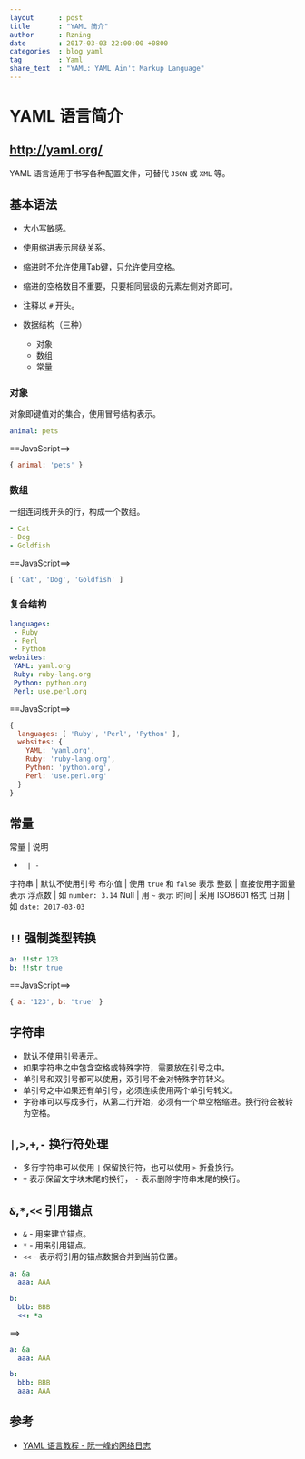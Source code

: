 ```yaml
---
layout      : post
title       : "YAML 简介"
author      : Rzning
date        : 2017-03-03 22:00:00 +0800
categories  : blog yaml
tag         : Yaml
share_text  : "YAML: YAML Ain't Markup Language"
---
```


# YAML 语言简介
## http://yaml.org/

YAML 语言适用于书写各种配置文件，可替代 `JSON` 或 `XML` 等。


## 基本语法

- 大小写敏感。
- 使用缩进表示层级关系。
- 缩进时不允许使用Tab键，只允许使用空格。
- 缩进的空格数目不重要，只要相同层级的元素左侧对齐即可。

- 注释以 `#` 开头。

- 数据结构（三种）

    - 对象
    - 数组
    - 常量

### 对象

对象即键值对的集合，使用冒号结构表示。

```yaml
animal: pets
```
==JavaScript==>
```js
{ animal: 'pets' }
```

### 数组

一组连词线开头的行，构成一个数组。

```yaml
- Cat
- Dog
- Goldfish
```
==JavaScript==>
```js
[ 'Cat', 'Dog', 'Goldfish' ]
```

### 复合结构

```yaml
languages:
 - Ruby
 - Perl
 - Python 
websites:
 YAML: yaml.org 
 Ruby: ruby-lang.org 
 Python: python.org 
 Perl: use.perl.org 
```
==JavaScript==>
```js
{
  languages: [ 'Ruby', 'Perl', 'Python' ],
  websites: {
    YAML: 'yaml.org',
    Ruby: 'ruby-lang.org',
    Python: 'python.org',
    Perl: 'use.perl.org'
  }
}
```

## 常量

常量   | 说明
-      | -
字符串 | 默认不使用引号
布尔值 | 使用 `true` 和 `false` 表示
整数   | 直接使用字面量表示
浮点数 | 如 `number: 3.14`
Null   | 用 `~` 表示
时间   | 采用 ISO8601 格式
日期   | 如 `date: 2017-03-03`

## `!!` 强制类型转换

```yaml
a: !!str 123
b: !!str true
```
==JavaScript==>
```js
{ a: '123', b: 'true' }
```

## 字符串

- 默认不使用引号表示。
- 如果字符串之中包含空格或特殊字符，需要放在引号之中。
- 单引号和双引号都可以使用，双引号不会对特殊字符转义。
- 单引号之中如果还有单引号，必须连续使用两个单引号转义。
- 字符串可以写成多行，从第二行开始，必须有一个单空格缩进。换行符会被转为空格。

## `|`,`>`,`+`,`-` 换行符处理

- 多行字符串可以使用 `|` 保留换行符，也可以使用 `>` 折叠换行。
- `+` 表示保留文字块末尾的换行， `-` 表示删除字符串末尾的换行。

## `&`,`*`,`<<` 引用锚点

- `&` - 用来建立锚点。
- `*` - 用来引用锚点。
- `<<` - 表示将引用的锚点数据合并到当前位置。

```yaml
a: &a
  aaa: AAA

b:
  bbb: BBB
  <<: *a
```
==>
```yml
a: &a
  aaa: AAA

b:
  bbb: BBB
  aaa: AAA
```

## 参考

- [YAML 语言教程 - 阮一峰的网络日志](http://www.ruanyifeng.com/blog/2016/07/yaml.html)
